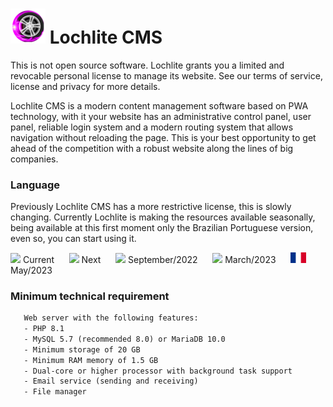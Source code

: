 <h1><img src="./src/Disk/public/56x56.png">  Lochlite CMS</h1>
<p>This is not open source software. Lochlite grants you a limited and revocable personal license to manage its website. See our terms of service, license and privacy for more details.</p>

<p>Lochlite CMS is a modern content management software based on PWA technology, with it your website has an administrative control panel, user panel, reliable login system and a modern routing system that allows navigation without reloading the page. This is your best opportunity to get ahead of the competition with a robust website along the lines of big companies.</p>


<h3>Language</h3>
<p>Previously Lochlite CMS has a more restrictive license, this is slowly changing. Currently Lochlite is making the resources available seasonally, being available at this first moment only the Brazilian Portuguese version, even so, you can start using it.</p>
<span><img width="25" src="https://raw.githubusercontent.com/catamphetamine/country-flag-icons/master/3x2/BR.svg" /> Current &nbsp;&nbsp;&nbsp;&nbsp; </span>
<span><img width="25" src="https://raw.githubusercontent.com/catamphetamine/country-flag-icons/master/3x2/US.svg" /> Next &nbsp;&nbsp;&nbsp;&nbsp;    </span>
<span><img width="25" src="https://raw.githubusercontent.com/catamphetamine/country-flag-icons/master/3x2/ES.svg" /> September/2022 &nbsp;&nbsp;&nbsp;&nbsp; </span>
<span><img width="25" src="https://raw.githubusercontent.com/catamphetamine/country-flag-icons/master/3x2/JP.svg" /> March/2023 &nbsp;&nbsp;&nbsp;&nbsp; </span>
<span><img width="25" src="https://raw.githubusercontent.com/catamphetamine/country-flag-icons/master/3x2/FR.svg" /> May/2023 &nbsp;&nbsp;&nbsp;&nbsp; </span>

<h3>Minimum technical requirement</h3>

```html
   Web server with the following features:
   - PHP 8.1
   - MySQL 5.7 (recommended 8.0) or MariaDB 10.0
   - Minimum storage of 20 GB
   - Minimum RAM memory of 1.5 GB
   - Dual-core or higher processor with background task support
   - Email service (sending and receiving)
   - File manager
```

